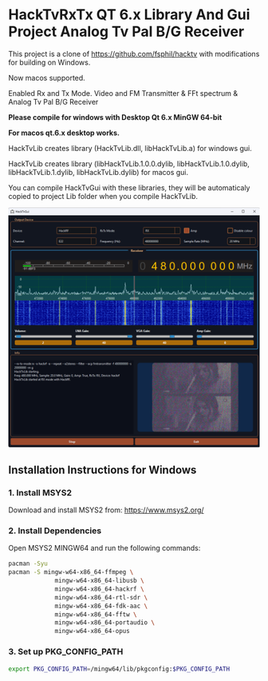 # HackTvRxTx QT 6.x Library And Gui Project Analog Tv Pal B/G Receiver 

This project is a clone of https://github.com/fsphil/hacktv with modifications for building on Windows. 

Now macos supported.

Enabled Rx and Tx Mode. Video and FM Transmitter & FFt spectrum & Analog Tv Pal B/G Receiver 

<b>Please compile for windows with Desktop Qt 6.x MinGW 64-bit

For macos qt.6.x desktop works.</b>

HackTvLib creates library (HackTvLib.dll, libHackTvLib.a) for windows gui.

HackTvLib creates library (libHackTvLib.1.0.0.dylib, libHackTvLib.1.0.dylib, libHackTvLib.1.dylib, libHackTvLib.dylib) for macos gui.

You can compile HackTvGui with these libraries, they will be automaticaly copied to project Lib folder when you compile HackTvLib.


![HackTvGui Screenshot](hacktvgui_screen.png)

## Installation Instructions for Windows

### 1. Install MSYS2

Download and install MSYS2 from: https://www.msys2.org/

### 2. Install Dependencies

Open MSYS2 MINGW64 and run the following commands:

```bash
pacman -Syu
pacman -S mingw-w64-x86_64-ffmpeg \
             mingw-w64-x86_64-libusb \
             mingw-w64-x86_64-hackrf \
             mingw-w64-x86_64-rtl-sdr \
             mingw-w64-x86_64-fdk-aac \
             mingw-w64-x86_64-fftw \
             mingw-w64-x86_64-portaudio \
             mingw-w64-x86_64-opus
```

### 3. Set up PKG_CONFIG_PATH

```bash
export PKG_CONFIG_PATH=/mingw64/lib/pkgconfig:$PKG_CONFIG_PATH
```
